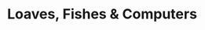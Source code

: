 ---
title: "Loaves, Fishes & Computers"
url: /salinas/loaves-fishes-und-computers/
shop: Computer
---